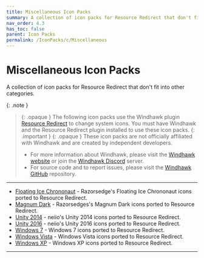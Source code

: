 ```yaml
---
title: Miscellaneous Icon Packs
summary: A collection of icon packs for Resource Redirect that don't fit into other categories.
nav_order: 4.3
has_toc: false
parent: Icon Packs
permalink: /IconPacks/c/Miscellaneous
---
```


# Miscellaneous Icon Packs
A collection of icon packs for Resource Redirect that don't fit into other categories.

{: .note }
> {: .opaque }
> The following icon packs use the Windhawk plugin [Resource Redirect](https://windhawk.net/plugins/resource-redirect/) to change system icons. You must have Windhawk and the Resource Redirect plugin installed to use these icon packs.
{: .important }
> {: .opaque }
> These icon packs are not officially affiliated with Windhawk and are created by independent developers.
> - For more information about Windhawk, please visit the [Windhawk website](https://windhawk.net) or join the [Windhawk Discord](https://discord.com/servers/windhawk-923944342991818753) server.
> - For source code and to report issues, please visit the [Windhawk GitHub](https://github.com/Windhawk/Windhawk) repository.

---

- [Floating Ice Chrononaut](/IconPacks/c/Miscellaneous/FloatingIceChrononaut) - Razorsedge's Floating Ice Chrononaut icons ported to Resource Redirect.
- [Magnum Dark](/IconPacks/c/Miscellaneous/MagnumDark) - Razorsedges's Magnum Dark icons ported to Resource Redirect.
- [Unity 2014](/IconPacks/c/Miscellaneous/Unity2014) - neiio's Unity 2014 icons ported to Resource Redirect.
- [Unity 2016](/IconPacks/c/Miscellaneous/Unity2016) - neiio's Unity 2016 icons ported to Resource Redirect.
- [Windows 7](/IconPacks/c/Miscellaneous/Windows7) - Windows 7 icons ported to Resource Redirect.
- [Windows Vista](/IconPacks/c/Miscellaneous/WindowsVista) - Windows Vista icons ported to Resource Redirect.
- [Windows XP](/IconPacks/c/Miscellaneous/WindowsXP) - Windows XP icons ported to Resource Redirect.

---